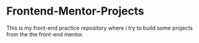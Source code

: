 # Frontend-Mentor-Projects
This is my front-end practice repository where i try to build some projects from the the front-end mentor.
